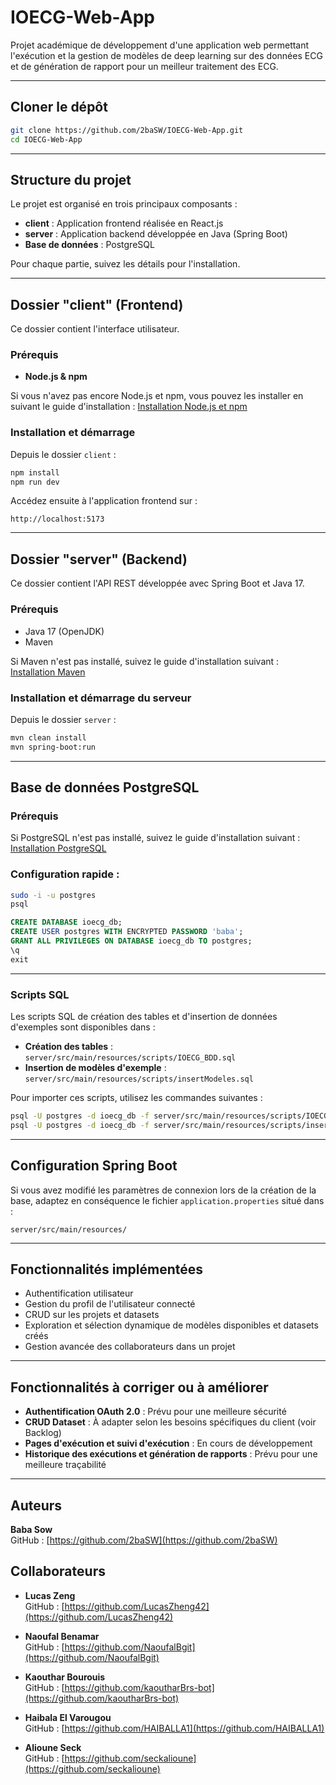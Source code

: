 # IOECG-Web-App

Projet académique de développement d'une application web permettant l'exécution et la gestion de modèles de deep learning sur des données ECG et de génération de rapport pour un meilleur traitement des ECG.

---

## Cloner le dépôt

```bash
git clone https://github.com/2baSW/IOECG-Web-App.git
cd IOECG-Web-App
```

---

## Structure du projet

Le projet est organisé en trois principaux composants :

- **client** : Application frontend réalisée en React.js  
- **server** : Application backend développée en Java (Spring Boot)  
- **Base de données** : PostgreSQL

Pour chaque partie, suivez les détails pour l'installation.

---

## Dossier "client" (Frontend)

Ce dossier contient l'interface utilisateur.

### Prérequis

- **Node.js & npm**

Si vous n'avez pas encore Node.js et npm, vous pouvez les installer en suivant le guide d'installation : [Installation Node.js et npm](https://docs.npmjs.com/downloading-and-installing-node-js-and-npm)

### Installation et démarrage

Depuis le dossier `client` :

```bash
npm install
npm run dev
```

Accédez ensuite à l'application frontend sur :

```
http://localhost:5173
```

---

## Dossier "server" (Backend)

Ce dossier contient l'API REST développée avec Spring Boot et Java 17.

### Prérequis

- Java 17 (OpenJDK)
- Maven

Si Maven n'est pas installé, suivez le guide d'installation suivant :  
[Installation Maven](https://maven.apache.org/install.html)

### Installation et démarrage du serveur

Depuis le dossier `server` :

```bash
mvn clean install
mvn spring-boot:run
```

---

## Base de données PostgreSQL

### Prérequis

Si PostgreSQL n'est pas installé, suivez le guide d'installation suivant :  
[Installation PostgreSQL](https://www.postgresql.org/download/)

### Configuration rapide :

```bash
sudo -i -u postgres
psql
```

```sql
CREATE DATABASE ioecg_db;
CREATE USER postgres WITH ENCRYPTED PASSWORD 'baba';
GRANT ALL PRIVILEGES ON DATABASE ioecg_db TO postgres;
\q
exit
```

---

### Scripts SQL

Les scripts SQL de création des tables et d'insertion de données d'exemples sont disponibles dans :

- **Création des tables** : `server/src/main/resources/scripts/IOECG_BDD.sql`
- **Insertion de modèles d'exemple** : `server/src/main/resources/scripts/insertModeles.sql`

Pour importer ces scripts, utilisez les commandes suivantes :

```bash
psql -U postgres -d ioecg_db -f server/src/main/resources/scripts/IOECG_BDD.sql
psql -U postgres -d ioecg_db -f server/src/main/resources/scripts/insertModeles.sql
```

---

## Configuration Spring Boot

Si vous avez modifié les paramètres de connexion lors de la création de la base, adaptez en conséquence le fichier `application.properties` situé dans :

```
server/src/main/resources/
```

---

## Fonctionnalités implémentées

- Authentification utilisateur  
- Gestion du profil de l'utilisateur connecté  
- CRUD sur les projets et datasets  
- Exploration et sélection dynamique de modèles disponibles et datasets créés  
- Gestion avancée des collaborateurs dans un projet  

---

## Fonctionnalités à corriger ou à améliorer

- **Authentification OAuth 2.0** : Prévu pour une meilleure sécurité  
- **CRUD Dataset** : À adapter selon les besoins spécifiques du client (voir Backlog)  
- **Pages d'exécution et suivi d'exécution** : En cours de développement  
- **Historique des exécutions et génération de rapports** : Prévu pour une meilleure traçabilité  

---

## Auteurs

**Baba Sow**  
GitHub : [https://github.com/2baSW](https://github.com/2baSW)

## Collaborateurs

- **Lucas Zeng**  
  GitHub : [https://github.com/LucasZheng42](https://github.com/LucasZheng42)

- **Naoufal Benamar**  
  GitHub : [https://github.com/NaoufalBgit](https://github.com/NaoufalBgit)

- **Kaouthar Bourouis**  
  GitHub : [https://github.com/kaoutharBrs-bot](https://github.com/kaoutharBrs-bot)

- **Haibala El Varougou**  
  GitHub : [https://github.com/HAIBALLA1](https://github.com/HAIBALLA1)

- **Alioune Seck**  
  GitHub : [https://github.com/seckalioune](https://github.com/seckalioune)

